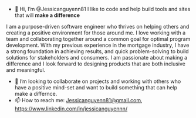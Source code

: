 - 👋 Hi, I’m @Jessicanguyenn81
I like to code and help build tools and sites that will **make a difference** 

I am a purpose-driven software engineer who thrives on helping others and creating a positive environment for those around me. 
I love working with a team and collaborating together around a common goal for optimal program development. 
With my previous experience in the mortgage industry, I have a strong foundation in achieving results, and quick problem-solving to build solutions for stakeholders and consumers. 
I am passionate about making a difference and I look forward to designing products that are both inclusive and meaningful. 

- 💞️ I’m looking to collaborate on projects and working with others who have a positive mind-set and want to build something that can help make a differnce. 
- 📫 How to reach me: Jessicanguyenn81@gmail.com, https://www.linkedin.com/in/jessicanguyennn/


